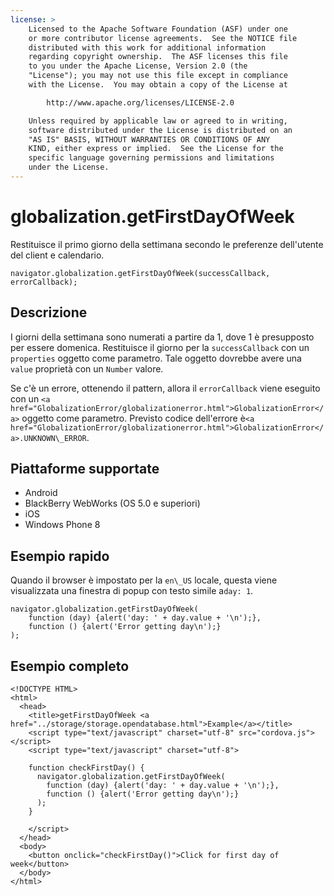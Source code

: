 ```yaml
---
license: >
    Licensed to the Apache Software Foundation (ASF) under one
    or more contributor license agreements.  See the NOTICE file
    distributed with this work for additional information
    regarding copyright ownership.  The ASF licenses this file
    to you under the Apache License, Version 2.0 (the
    "License"); you may not use this file except in compliance
    with the License.  You may obtain a copy of the License at

        http://www.apache.org/licenses/LICENSE-2.0

    Unless required by applicable law or agreed to in writing,
    software distributed under the License is distributed on an
    "AS IS" BASIS, WITHOUT WARRANTIES OR CONDITIONS OF ANY
    KIND, either express or implied.  See the License for the
    specific language governing permissions and limitations
    under the License.
---
```


# globalization.getFirstDayOfWeek

Restituisce il primo giorno della settimana secondo le preferenze dell'utente del client e calendario.

    navigator.globalization.getFirstDayOfWeek(successCallback, errorCallback);
    

## Descrizione

I giorni della settimana sono numerati a partire da 1, dove 1 è presupposto per essere domenica. Restituisce il giorno per la `successCallback` con un `properties` oggetto come parametro. Tale oggetto dovrebbe avere una `value` proprietà con un `Number` valore.

Se c'è un errore, ottenendo il pattern, allora il `errorCallback` viene eseguito con un `<a href="GlobalizationError/globalizationerror.html">GlobalizationError</a>` oggetto come parametro. Previsto codice dell'errore è`<a href="GlobalizationError/globalizationerror.html">GlobalizationError</a>.UNKNOWN\_ERROR`.

## Piattaforme supportate

*   Android
*   BlackBerry WebWorks (OS 5.0 e superiori)
*   iOS
*   Windows Phone 8

## Esempio rapido

Quando il browser è impostato per la `en\_US` locale, questa viene visualizzata una finestra di popup con testo simile a`day: 1`.

    navigator.globalization.getFirstDayOfWeek(
        function (day) {alert('day: ' + day.value + '\n');},
        function () {alert('Error getting day\n');}
    );
    

## Esempio completo

    <!DOCTYPE HTML>
    <html>
      <head>
        <title>getFirstDayOfWeek <a href="../storage/storage.opendatabase.html">Example</a></title>
        <script type="text/javascript" charset="utf-8" src="cordova.js"></script>
        <script type="text/javascript" charset="utf-8">
    
        function checkFirstDay() {
          navigator.globalization.getFirstDayOfWeek(
            function (day) {alert('day: ' + day.value + '\n');},
            function () {alert('Error getting day\n');}
          );
        }
    
        </script>
      </head>
      <body>
        <button onclick="checkFirstDay()">Click for first day of week</button>
      </body>
    </html>